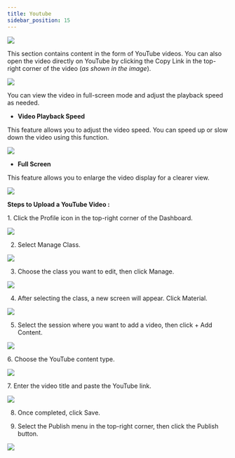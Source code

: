 ```yaml
---
title: Youtube
sidebar_position: 15
---
```

![](/img/youtube-1.jpg)

This section contains content in the form of YouTube videos. You can also open the video directly on YouTube by clicking the Copy Link in the top-right corner of the video (*as shown in the image*).

![](/img/degree-lecture-youtube-6.jpg)

You can view the video in full-screen mode and adjust the playback speed as needed.

* **Video Playback Speed**

This feature allows you to adjust the video speed. You can speed up or slow down the video using this function.

![](/img/degree-lecture-youtube-4.jpg)

* **Full Screen**

This feature allows you to enlarge the video display for a clearer view.

![](/img/degree-lecture-youtube-5.jpg)

**Steps to Upload a YouTube Video :**

1. Click the Profile icon in the top-right corner of the Dashboard.

![](/img/diskusi_4.jpg)

2. Select Manage Class.

![](/img/diskusi_5.jpg)

3. Choose the class you want to edit, then click Manage.

![](/img/diskusi_6.jpg)

4. After selecting the class, a new screen will appear. Click Material.

![](/img/diskusi_7.jpg)

5. Select the session where you want to add a video, then click + Add Content.

![](/img/diskusi_8.jpg)

6. Choose the YouTube content type.

![](/img/degree-lecture-youtube-2.jpg)

7. Enter the video title and paste the YouTube link.

![](/img/degree-lecture-youtube.jpg)

8. Once completed, click Save.

9. Select the Publish menu in the top-right corner, then click the Publish button.

![](/img/degree-lecture-publish.jpg)
